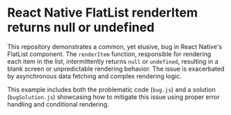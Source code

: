# React Native FlatList renderItem returns null or undefined

This repository demonstrates a common, yet elusive, bug in React Native's FlatList component.  The `renderItem` function, responsible for rendering each item in the list, intermittently returns `null` or `undefined`, resulting in a blank screen or unpredictable rendering behavior.  The issue is exacerbated by asynchronous data fetching and complex rendering logic.

This example includes both the problematic code (`bug.js`) and a solution (`bugSolution.js`) showcasing how to mitigate this issue using proper error handling and conditional rendering.